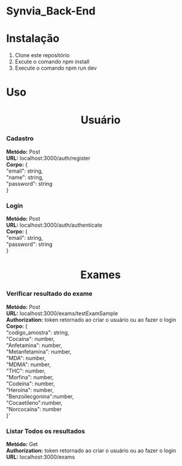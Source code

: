 # Synvia_Back-End

# Instalação

1. Clone este repositório
2. Excute o comando npm install
3. Execute o comando npm run dev

# Uso

<h1 align="center">
     Usuário
</h1>

<h3>Cadastro</h3>

<b>Metódo:</b> Post<br>
<b>URL:</b> localhost:3000/auth/register<br>
<b>Corpo:</b>    {<br>
            "email": string,<br>
            "name": string,<br>
            "password": string<br>
          }


<h3>Login</h3>

<b>Metódo:</b> Post<br>
<b>URL:</b> localhost:3000/auth/authenticate<br>
<b>Corpo:</b>    {<br>
            "email": string,<br>
            "password": string<br>
          }

 

 <h1 align="center">
     Exames
</h1>

<h3>Verificar resultado do exame</h3>

<b>Metódo:</b> Post<br>
<b>URL:</b> localhost:3000/exams/testExamSample<br>
<b>Authorization:</b> token retornado ao criar o usuário ou ao fazer o login<br>
<b>Corpo:</b>    {<br>
            "codigo_amostra": string,<br>
            "Cocaína": number,<br>
            "Anfetamina": number,<br>
            "Metanfetamina": number,<br>
            "MDA": number,<br>
            "MDMA": number,<br>
            "THC": number,<br>
            "Morfina": number,<br>
            "Codeína": number,<br>
            "Heroína": number,<br>
            "Benzoilecgonina":number,<br>
            "Cocaetileno":number,<br>
            "Norcocaína": number<br>
          }'


<h3>Listar Todos os resultados</h3>

<b>Metódo:</b> Get<br>
<b>Authorization:</b> token retornado ao criar o usuário ou ao fazer o login<br>
<b>URL:</b> localhost:3000/exams<br>





